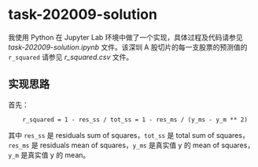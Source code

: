 # task-202009-solution

我使用 Python 在 Jupyter Lab 环境中做了一个实现，具体过程及代码请参见 *task-202009-solution.ipynb* 文件。该深圳 A 股切片的每一支股票的预测值的 `r_squared` 请参见 *r_squared.csv* 文件。

## 实现思路

首先：

```
    r_squared = 1 - res_ss / tot_ss = 1 - res_ms / (y_ms - y_m ** 2)
```
其中 `res_ss` 是 residuals sum of squares，`tot_ss` 是 total sum of squares，`res_ms` 是 residuals mean of squares，`y_ms` 是真实值 y 的 mean of squares，`y_m` 是真实值 y 的 mean。
